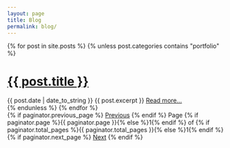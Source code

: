 ```yaml
---
layout: page
title: Blog
permalink: blog/
---
```

<div class="posts">
  {% for post in site.posts %}
    {% unless post.categories contains "portfolio" %}
      <div class="post">
        <h1 class="post-title">
          <a href="{{ post.url }}">{{ post.title }}</a>
        </h1>
        <span class="post-date">{{ post.date | date_to_string }}</span>
        {{ post.excerpt }}
        <a href="{{ post.url }}">Read more...</a>
      </div>
    {% endunless %}
  {% endfor %}
</div>

<!-- Pagination links -->
<div class="pagination">
  {% if paginator.previous_page %}
    <a href="{{ paginator.previous_page_path }}" class="previous">Previous</a>
  {% endif %}

  <span class="page-number">
  Page {% if paginator.page %}{{ paginator.page }}{% else %}1{% endif %} 
  of {% if paginator.total_pages %}{{ paginator.total_pages }}{% else %}1{% endif %}
  </span>
  {% if paginator.next_page %}
    <a href="{{ paginator.next_page_path }}" class="next">Next</a>
  {% endif %}
</div>
